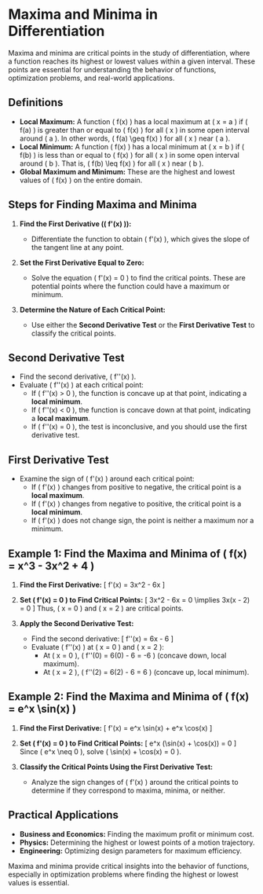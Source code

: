 # Maxima and Minima in Differentiation

Maxima and minima are critical points in the study of differentiation, where a function reaches its highest or lowest values within a given interval. These points are essential for understanding the behavior of functions, optimization problems, and real-world applications.

## Definitions
- **Local Maximum:** A function \( f(x) \) has a local maximum at \( x = a \) if \( f(a) \) is greater than or equal to \( f(x) \) for all \( x \) in some open interval around \( a \). In other words, \( f(a) \geq f(x) \) for all \( x \) near \( a \).
- **Local Minimum:** A function \( f(x) \) has a local minimum at \( x = b \) if \( f(b) \) is less than or equal to \( f(x) \) for all \( x \) in some open interval around \( b \). That is, \( f(b) \leq f(x) \) for all \( x \) near \( b \).
- **Global Maximum and Minimum:** These are the highest and lowest values of \( f(x) \) on the entire domain.

## Steps for Finding Maxima and Minima

1. **Find the First Derivative (\( f'(x) \)):**
   - Differentiate the function to obtain \( f'(x) \), which gives the slope of the tangent line at any point.

2. **Set the First Derivative Equal to Zero:**
   - Solve the equation \( f'(x) = 0 \) to find the critical points. These are potential points where the function could have a maximum or minimum.

3. **Determine the Nature of Each Critical Point:**
   - Use either the **Second Derivative Test** or the **First Derivative Test** to classify the critical points.

## Second Derivative Test
- Find the second derivative, \( f''(x) \).
- Evaluate \( f''(x) \) at each critical point:
  - If \( f''(x) > 0 \), the function is concave up at that point, indicating a **local minimum**.
  - If \( f''(x) < 0 \), the function is concave down at that point, indicating a **local maximum**.
  - If \( f''(x) = 0 \), the test is inconclusive, and you should use the first derivative test.

## First Derivative Test
- Examine the sign of \( f'(x) \) around each critical point:
  - If \( f'(x) \) changes from positive to negative, the critical point is a **local maximum**.
  - If \( f'(x) \) changes from negative to positive, the critical point is a **local minimum**.
  - If \( f'(x) \) does not change sign, the point is neither a maximum nor a minimum.

## Example 1: Find the Maxima and Minima of \( f(x) = x^3 - 3x^2 + 4 \)

1. **Find the First Derivative:**
   \[
   f'(x) = 3x^2 - 6x
   \]

2. **Set \( f'(x) = 0 \) to Find Critical Points:**
   \[
   3x^2 - 6x = 0 \implies 3x(x - 2) = 0
   \]
   Thus, \( x = 0 \) and \( x = 2 \) are critical points.

3. **Apply the Second Derivative Test:**
   - Find the second derivative:
     \[
     f''(x) = 6x - 6
     \]
   - Evaluate \( f''(x) \) at \( x = 0 \) and \( x = 2 \):
     - At \( x = 0 \), \( f''(0) = 6(0) - 6 = -6 \) (concave down, local maximum).
     - At \( x = 2 \), \( f''(2) = 6(2) - 6 = 6 \) (concave up, local minimum).

## Example 2: Find the Maxima and Minima of \( f(x) = e^x \sin(x) \)

1. **Find the First Derivative:**
   \[
   f'(x) = e^x \sin(x) + e^x \cos(x)
   \]

2. **Set \( f'(x) = 0 \) to Find Critical Points:**
   \[
   e^x (\sin(x) + \cos(x)) = 0
   \]
   Since \( e^x \neq 0 \), solve \( \sin(x) + \cos(x) = 0 \).

3. **Classify the Critical Points Using the First Derivative Test:**
   - Analyze the sign changes of \( f'(x) \) around the critical points to determine if they correspond to maxima, minima, or neither.

## Practical Applications
- **Business and Economics:** Finding the maximum profit or minimum cost.
- **Physics:** Determining the highest or lowest points of a motion trajectory.
- **Engineering:** Optimizing design parameters for maximum efficiency.

Maxima and minima provide critical insights into the behavior of functions, especially in optimization problems where finding the highest or lowest values is essential.

